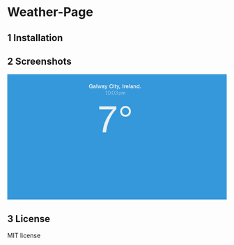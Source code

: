 
Weather-Page
=======================================

## 1 Installation

## 2 Screenshots

<img src = "sample.png"></img>

## 3 License

MIT license
